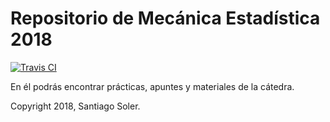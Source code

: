 # Repositorio de Mecánica Estadística 2018


[![Travis CI][image-shield]][travis-ci]

En él podrás encontrar prácticas, apuntes y materiales de la cátedra.

Copyright 2018, Santiago Soler.


[image-shield]: https://img.shields.io/travis/santis19/mecanica-estadistica/master.svg
[travis-ci]: https://travis-ci.org/santis19/mecanica-estadistica/builds

